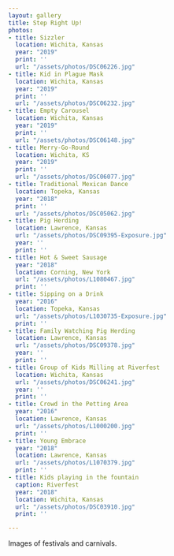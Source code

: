 ```yaml
---
layout: gallery
title: Step Right Up!
photos:
- title: Sizzler
  location: Wichita, Kansas
  year: "2019"
  print: ''
  url: "/assets/photos/DSC06226.jpg"
- title: Kid in Plague Mask
  location: Wichita, Kansas
  year: "2019"
  print: ''
  url: "/assets/photos/DSC06232.jpg"
- title: Empty Carousel
  location: Wichita, Kansas
  year: "2019"
  print: ''
  url: "/assets/photos/DSC06148.jpg"
- title: Merry-Go-Round
  location: Wichita, KS
  year: "2019"
  print: ''
  url: "/assets/photos/DSC06077.jpg"
- title: Traditional Mexican Dance
  location: Topeka, Kansas
  year: "2018"
  print: ''
  url: "/assets/photos/DSC05062.jpg"
- title: Pig Herding
  location: Lawrence, Kansas
  url: "/assets/photos/DSC09395-Exposure.jpg"
  year: ''
  print: ''
- title: Hot & Sweet Sausage
  year: "2018"
  location: Corning, New York
  url: "/assets/photos/L1080467.jpg"
  print: ''
- title: Sipping on a Drink
  year: "2016"
  location: Topeka, Kansas
  url: "/assets/photos/L1030735-Exposure.jpg"
  print: ''
- title: Family Watching Pig Herding
  location: Lawrence, Kansas
  url: "/assets/photos/DSC09378.jpg"
  year: ''
  print: ''
- title: Group of Kids Milling at Riverfest
  location: Wichita, Kansas
  url: "/assets/photos/DSC06241.jpg"
  year: ''
  print: ''
- title: Crowd in the Petting Area
  year: "2016"
  location: Lawrence, Kansas
  url: "/assets/photos/L1000200.jpg"
  print: ''
- title: Young Embrace
  year: "2018"
  location: Lawrence, Kansas
  url: "/assets/photos/L1070379.jpg"
  print: ''
- title: Kids playing in the fountain
  caption: Riverfest
  year: "2018"
  location: Wichita, Kansas
  url: "/assets/photos/DSC03910.jpg"
  print: ''

---
```

Images of festivals and carnivals.